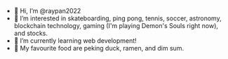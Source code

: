 - 👋 Hi, I’m @raypan2022
- 👀 I’m interested in skateboarding, ping pong, tennis, soccer, astronomy, blockchain technology, gaming (I'm playing Demon's Souls right now), and stocks.
- 🌱 I’m currently learning web development!
- 🍔 My favourite food are peking duck, ramen, and dim sum.

<!---
raypan2022/raypan2022 is a ✨ special ✨ repository because its `README.md` (this file) appears on your GitHub profile.
You can click the Preview link to take a look at your changes.
--->
